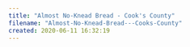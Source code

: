 ```yaml
---
title: "Almost No-Knead Bread - Cook's County"
filename: "Almost-No-Knead-Bread---Cooks-County"
created: 2020-06-11 16:32:19
---
```

